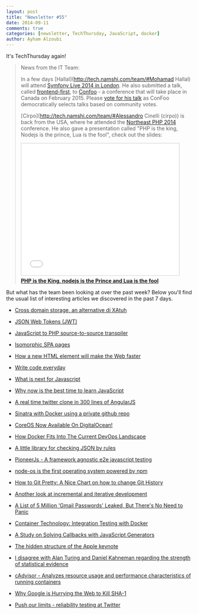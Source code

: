 ```yaml
---
layout: post
title: "Newsletter #55"
date: 2014-09-11
comments: true
categories: [newsletter, TechThursday, JavaScript, docker]
author: Ayham Alzoubi
---
```


It's TechThursday again!

>
> News from the IT Team:
>
> In a few days [Hallal](http://tech.namshi.com/team/#Mohamad Hallal) will attend [Symfony Live 2014 in London](http://london2014.live.symfony.com/). He also submitted
> a talk, called [frontend-first](http://frontendfirst.com/), to [Confoo](http://confoo.ca) - a conference that will take place in Canada on February 2015.
> Please [vote for his talk](http://confoo.ca/en/call-for-papers/speaker/mohamad-hallal) as ConFoo democratically
> selects talks based on community votes.
>
> [Cirpo](http://tech.namshi.com/team/#Alessandro Cinelli (cirpo\)) is back from the USA, where he attended the [Northeast PHP 2014](http://2014.northeastphp.org) conference.
> He also gave a presentation called "PHP is the king, Nodejs is the prince, Lua is the fool", check out the slides:
>
> <iframe src="//www.slideshare.net/slideshow/embed_code/38794123" width="427" height="356" frameborder="0" marginwidth="0" marginheight="0" scrolling="no" style="border:1px solid #CCC; border-width:1px; margin-bottom:5px; max-width: 100%;" allowfullscreen> </iframe> <div style="margin-bottom:5px"> <strong> <a href="https://www.slideshare.net/cirpo/newp" title="PHP is the King, nodejs is the Prince and Lua is the fool" target="_blank">PHP is the King, nodejs is the Prince and Lua is the fool</a> </strong></div>


But what has the team been looking at over the past week? Below
you'll find the usual list of interesting articles we discovered
in the past 7 days.

<!-- more -->

* [Cross domain storage, an alternative di XAtuh](https://github.com/zendesk/cross-storage)

* [JSON Web Tokens (JWT)](http://jwt.io)

* [JavaScript to PHP source-to-source transpiler](https://github.com/endel/js2php)

* [Isomorphic SPA pages](http://blog.risingstack.com/from-angularjs-to-react-the-isomorphic-way/)

* [How a new HTML element will make the Web faster](http://arstechnica.com/information-technology/2014/09/how-a-new-html-element-will-make-the-web-faster/)

* [Write code everyday](http://ejohn.org/blog/write-code-every-day/)

* [What is next for Javascript](http://es6rocks.com/2014/08/what-is-next-for-javascript/)

* [Why now is the best time to learn JavaScript](http://blog.teamtreehouse.com/learn-javascript)

* [A real time twitter clone in 300 lines of AngularJS](http://appbaseio.github.io/twitter-appbase/)

* [Sinatra with Docker using a private github repo](http://softwarecriollo.com/thoughts/sinatra-docker-private-github-repo)

* [CoreOS Now Available On DigitalOcean!](https://www.digitalocean.com/company/blog/coreos-now-available-on-digitalocean/)

* [How Docker Fits Into The Current DevOps Landscape](http://blog.leanstack.io/how-docker-fits-into-the-current-devops-landscape)

* [A little library for checking JSON by rules](https://github.com/KryDos/JSONRulesChecker)

* [PioneerJs - A framework agnostic e2e javascript testing](http://pioneerjs.com)

* [node-os is the first operating system powered by npm](http://node-os.com/)

* [How to Git Pretty: A Nice Chart on how to change Git History](http://justinhileman.info/article/git-pretty)

* [Another look at incremental and iterative development](http://www.methodsandtools.com/archive/archive.php?id=14)

* [A List of 5 Million 'Gmail Passwords' Leaked, But There's No Need to Panic](http://mashable.com/2014/09/10/5-million-gmail-passwords-leak/?utm_cid=mash-com-fb-tech-link)

* [Container Technology: Integration Testing with Docker](http://www.clypd.com/container-technology-integration-testing-with-docker)

* [A Study on Solving Callbacks with JavaScript Generators](http://jlongster.com/A-Study-on-Solving-Callbacks-with-JavaScript-Generators)

* [The hidden structure of the Apple keynote](http://qz.com/261181/the-hidden-structure-of-the-apple-keynote/)

* [I disagree with Alan Turing and Daniel Kahneman regarding the strength of statistical evidence](http://andrewgelman.com/2014/09/03/disagree-alan-turing-daniel-kahneman-regarding-strength-statistical-evidence/)

* [cAdvisor - Analyzes resource usage and performance characteristics of running containers](https://github.com/google/cadvisor)

* [Why Google is Hurrying the Web to Kill SHA-1](https://konklone.com/post/why-google-is-hurrying-the-web-to-kill-sha-1)

* [Push our limits - reliability testing at Twitter](https://blog.twitter.com/2014/push-our-limits-reliability-testing-at-twitter)
